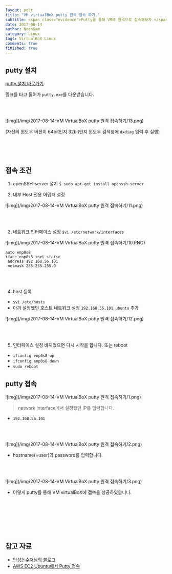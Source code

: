 ```yaml
---
layout: post
title: "VM virtualBoX putty 원격 접속 하기."
subtitle: <span class="evidence">Putty를 통해 VM에 원격으로 접속해보자.</span>
date: 2017-08-14
author: NoonGam
category: Linux
tags: VirtualBoX Linux
comments: true
finished: true
---
```




## putty 설치

[putty 설치 바로가기](https://www.chiark.greenend.org.uk/~sgtatham/putty/latest.html)

링크를 타고 들어가 ```putty.exe```를 다운받습니다.

<br><br>

![img](/img/2017-08-14-VM VirtualBoX putty 원격 접속하기/13.png)

(자신의 윈도우 버전이 64bit인지 32bit인지 윈도우 검색창에 ```dxdiag``` 입력 후 실행)

<br><br><br>

## 접속 조건

1. openSSH-server 설치 ```$ sudo apt-get install openssh-server```

2. 내부 Host 전용 어댑터 설정

![img](/img/2017-08-14-VM VirtualBoX putty 원격 접속하기/11.png)

<br><br>

3. 네트워크 인터페이스 설정 ```$vi /etc/network/interfaces```

![img](/img/2017-08-14-VM VirtualBoX putty 원격 접속하기/10.PNG)

```linux
auto enp0s8
iface enp0s8 inet static
 address 192.168.56.101
 netmask 255.255.255.0
```

<br><br>

4. host 등록
- ```$vi /etc/hosts```
- 아까 설정했던 호스트 네트워크 설정 ```192.168.56.101 ubuntu``` 추가

![img](/img/2017-08-14-VM VirtualBoX putty 원격 접속하기/12.png)


<br><br>

5. 인터페이스 설정 바뀌었으면 다시 시작을 합니다. 또는 reboot
 - ```ifconfig enp0s8 up```
 - ```ifconfig enp0s8 down```
 - ```sudo reboot```



## putty 접속

![img](/img/2017-08-14-VM VirtualBoX putty 원격 접속하기/1.png)

> network interface에서 설정했던 IP를 입력합니다.
- ```192.168.56.101```

<br><br>

![img](/img/2017-08-14-VM VirtualBoX putty 원격 접속하기/2.png)

- hostname(=user)와 password를 입력합니다.

<br><br>

![img](/img/2017-08-14-VM VirtualBoX putty 원격 접속하기/3.png)

- 이렇게 putty를 통해 VM virtualBoX에 접속을 성공하였습니다.  

<br><br>


<br><br><br>

## 참고 자료
* [안성논수저님의 블로그](https://blog.naver.com/PostView.nhn?blogId=mlnkdd&logNo=221320208914&parentCategoryNo=&categoryNo=7&viewDate=&isShowPopularPosts=false&from=postList)
* [AWS EC2 Ubuntu에서 Putty 접속](https://wodonggun.github.io/wodonggun.github.io/aws/AWS-EC2-Ubuntu%EC%97%90%EC%84%9C-MySQL,phpMyAdmin-%EC%84%A4%EC%B9%98%ED%95%98%EA%B8%B0(1))
